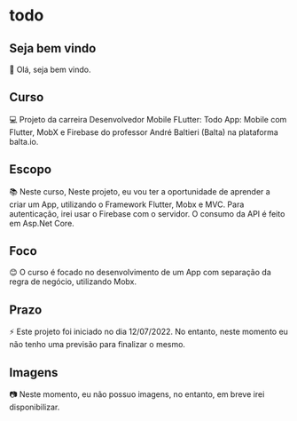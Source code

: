 # todo

## Seja bem vindo

👋 Olá, seja bem vindo.

## Curso

💻 Projeto da carreira Desenvolvedor Mobile FLutter: Todo App: Mobile com Flutter, MobX e Firebase do professor André Baltieri (Balta) na plataforma balta.io.

## Escopo

📚 Neste curso, Neste projeto, eu vou ter a oportunidade de aprender a criar um App, utilizando o Framework Flutter, Mobx e MVC. Para autenticação, irei usar o Firebase com o servidor. O consumo da API é feito em Asp.Net Core.

## Foco

😊 O curso é focado no desenvolvimento de um App com separação da regra de negócio, utilizando Mobx.

## Prazo

⚡ Este projeto foi iniciado no dia 12/07/2022. No entanto, neste momento eu não tenho uma previsão para finalizar o mesmo.

## Imagens

:camera: Neste momento, eu não possuo imagens, no entanto, em breve irei disponibilizar.
